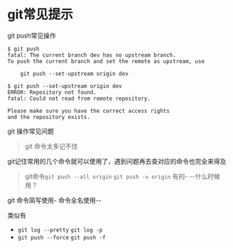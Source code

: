# git常见提示

git push常见操作

```
$ git push
fatal: The current branch dev has no upstream branch.
To push the current branch and set the remote as upstream, use

    git push --set-upstream origin dev

```


```
$ git push --set-upstream origin dev
ERROR: Repository not found.
fatal: Could not read from remote repository.

Please make sure you have the correct access rights
and the repository exists.

```

git 操作常见问题

> git 命令太多记不住

git记住常用的几个命令就可以使用了，遇到问题再去查对应的命令也完全来得及

> git命令`git push --all origin`  `git push -u origin` 有的-  --什么时候用？

git 命令简写使用-   命令全名使用--

类似有
- `git log --pretty`  `git log -p`
- `git push --force`  `git push -f`